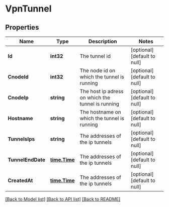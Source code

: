 # VpnTunnel

## Properties
Name | Type | Description | Notes
------------ | ------------- | ------------- | -------------
**Id** | **int32** | The tunnel id | [optional] [default to null]
**CnodeId** | **int32** | The node id on which the tunnel is running | [optional] [default to null]
**CnodeIp** | **string** | The host ip adress on which the tunnel is running | [optional] [default to null]
**Hostname** | **string** | The hostname on which the tunnel is running | [optional] [default to null]
**TunnelsIps** | **string** | The addresses of the ip tunnels | [optional] [default to null]
**TunnelEndDate** | [**time.Time**](time.Time.md) | The addresses of the ip tunnels | [optional] [default to null]
**CreatedAt** | [**time.Time**](time.Time.md) | The addresses of the ip tunnels | [optional] [default to null]

[[Back to Model list]](../README.md#documentation-for-models) [[Back to API list]](../README.md#documentation-for-api-endpoints) [[Back to README]](../README.md)


